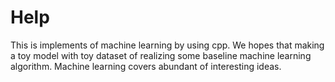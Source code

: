 # Help

This is implements of machine learning by using cpp. We hopes that making a toy model with toy dataset of realizing some baseline machine learning algorithm. Machine learning covers abundant of interesting ideas. 